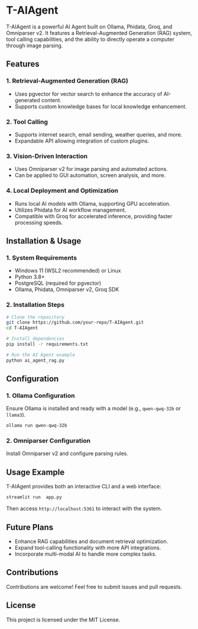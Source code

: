 # T-AIAgent

T-AIAgent is a powerful AI Agent built on Ollama, Phidata, Groq, and Omniparser v2. It features a Retrieval-Augmented Generation (RAG) system, tool calling capabilities, and the ability to directly operate a computer through image parsing.

## Features

### 1. Retrieval-Augmented Generation (RAG)
- Uses pgvector for vector search to enhance the accuracy of AI-generated content.
- Supports custom knowledge bases for local knowledge enhancement.

### 2. Tool Calling
- Supports internet search, email sending, weather queries, and more.
- Expandable API allowing integration of custom plugins.

### 3. Vision-Driven Interaction
- Uses Omniparser v2 for image parsing and automated actions.
- Can be applied to GUI automation, screen analysis, and more.

### 4. Local Deployment and Optimization
- Runs local AI models with Ollama, supporting GPU acceleration.
- Utilizes Phidata for AI workflow management.
- Compatible with Groq for accelerated inference, providing faster processing speeds.

## Installation & Usage

### 1. System Requirements
- Windows 11 (WSL2 recommended) or Linux
- Python 3.8+
- PostgreSQL (required for pgvector)
- Ollama, Phidata, Omniparser v2, Groq SDK

### 2. Installation Steps
```bash
# Clone the repository
git clone https://github.com/your-repo/T-AIAgent.git
cd T-AIAgent

# Install dependencies
pip install -r requirements.txt

# Run the AI Agent example
python ai_agent_rag.py
```

## Configuration

### 1. Ollama Configuration
Ensure Ollama is installed and ready with a model (e.g., `qwen-qwq-32b` or `llama3`).
```bash
ollama run qwen-qwq-32b
```

### 2. Omniparser Configuration
Install Omniparser v2 and configure parsing rules.

## Usage Example
T-AIAgent provides both an interactive CLI and a web interface:
```bash
streamlit run  app.py
```
Then access `http://localhost:5361` to interact with the system.

## Future Plans
- Enhance RAG capabilities and document retrieval optimization.
- Expand tool-calling functionality with more API integrations.
- Incorporate multi-modal AI to handle more complex tasks.

## Contributions
Contributions are welcome! Feel free to submit issues and pull requests.

## License
This project is licensed under the MIT License.



